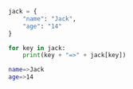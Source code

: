 ```python
jack = {
    "name": "Jack",
    "age": "14"
}

for key in jack:
    print(key + "=>" + jack[key])
```

```bash
name=>Jack
age=>14
```